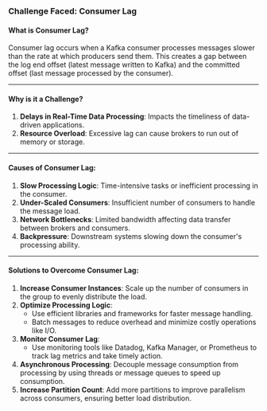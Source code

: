 ### Challenge Faced: Consumer Lag

#### What is Consumer Lag?  
Consumer lag occurs when a Kafka consumer processes messages slower than the rate at which producers send them. This creates a gap between the log end offset (latest message written to Kafka) and the committed offset (last message processed by the consumer).

---
#### Why is it a Challenge?
1. **Delays in Real-Time Data Processing**: Impacts the timeliness of data-driven applications.
2. **Resource Overload**: Excessive lag can cause brokers to run out of memory or storage.

---
#### Causes of Consumer Lag:
1. **Slow Processing Logic**: Time-intensive tasks or inefficient processing in the consumer.
2. **Under-Scaled Consumers**: Insufficient number of consumers to handle the message load.
3. **Network Bottlenecks**: Limited bandwidth affecting data transfer between brokers and consumers.
4. **Backpressure**: Downstream systems slowing down the consumer's processing ability.

---
#### Solutions to Overcome Consumer Lag:
1. **Increase Consumer Instances**: Scale up the number of consumers in the group to evenly distribute the load.
2. **Optimize Processing Logic**:
    - Use efficient libraries and frameworks for faster message handling.
    - Batch messages to reduce overhead and minimize costly operations like I/O.
3. **Monitor Consumer Lag**:
    - Use monitoring tools like Datadog, Kafka Manager, or Prometheus to track lag metrics and take timely action.
4. **Asynchronous Processing**: Decouple message consumption from processing by using threads or message queues to speed up consumption.
5. **Increase Partition Count**: Add more partitions to improve parallelism across consumers, ensuring better load distribution.